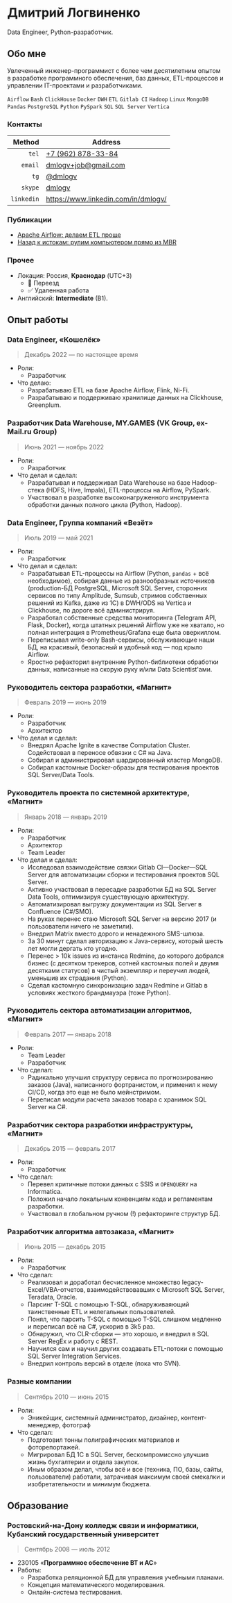 # Дмитрий Логвиненко

Data Engineer, Python-разработчик.

## Обо мне

Увлеченный инженер-программист с более чем десятилетним опытом в разработке программного обеспечения, баз данных, ETL-процессов и управлении IT-проектами и разработчиками.

`Airflow` `Bash` `ClickHouse` `Docker` `DWH` `ETL` `Gitlab CI` `Hadoop` `Linux` `MongoDB` `Pandas` `PostgreSQL` `Python` `PySpark` `SQL` `SQL Server` `Vertica` 


### Контакты

| Method | Address |
| -: | - |
| `tel` | [+7 (962) 878-33-84](tel:+79628783384) |
| `email` | [dmlogv+job@gmail.com](mailto:dmlogv+job@gmail.com) |
| `tg` | [@dmlogv](https://t.me/dmlogv) |
| `skype` | [dmlogv](skype:dmlogv?call) |
| `linkedin` | https://www.linkedin.com/in/dmlogv/ |


### Публикации

- [Apache Airflow: делаем ETL проще](https://habr.com/ru/post/512386/)
- [Назад к истокам: рулим компьютером прямо из MBR](https://habr.com/ru/post/490094/)


### Прочее

- Локация: Россия, **Краснодар** (UTC+3)
  - 🚫 Переезд
  - ✅ Удаленная работа
- Английский: **Intermediate** (B1).


## Опыт работы
### Data Engineer, «Кошелёк»

> Декабрь 2022 — по настоящее время

- Роли:
  - Разработчик
- Что делаю:
  - Разрабатываю ETL на базе Apache Airflow, Flink, Ni-Fi.
  - Разрабатываю и поддерживаю хранилище данных на Clickhouse, Greenplum.


### Разработчик Data Warehouse, MY.GAMES (VK Group, ex-Mail.ru Group)

> Июнь 2021 — ноябрь 2022

- Роли:
  - Разработчик
- Что делал и сделал:
  - Разрабатывал и поддерживал Data Warehouse на базе Hadoop-стека (HDFS, Hive, Impala), ETL-процессы на Airflow, PySpark.
  - Участвовал в разработке высоконагруженного инструмента обработки данных полного цикла (Python, Hadoop).


### Data Engineer, Группа компаний «Везёт»

> Июль 2019 — май 2021

- Роли:
  - Разработчик
- Что делал и сделал:
  - Разрабатывал ETL-процессы на Airflow (Python, `pandas` + всё необходимое), собирая данные из разнообразных источников (production-БД PostgreSQL, Microsoft SQL Server, сторонних сервисов по типу Amplitude, Sumsub, стримов собственных решений из Kafka, даже из 1С) в DWH/ODS на Vertica и Clickhouse, по дороге всё администрируя.
  - Разработал собственные средства мониторинга (Telegram API, Flask, Docker), когда штатных решений Airflow уже не хватало, но полная интеграция в Prometheus/Grafana еще была оверкиллом.
  - Переписывал write-only Bash-сервисы, обслуживающие наши БД, на красивый, безопасный и удобный код — под крыло Airflow.
  - Яростно рефакторил внутренние Python-библиотеки обработки данных, написанные на скорую руку и/или Data Scientist'ами.


### Руководитель сектора разработки, «Магнит»

> Февраль 2019 — июнь 2019

- Роли:
    - Разработчик
    - Архитектор
- Что делал и сделал:
    - Внедрял Apache Ignite в качестве Computation Cluster. Содействовал в переносе обвязки с C# на Java.
    - Собирал и администрировал шардированный кластер MongoDB.
    - Собирал кастомные Docker-образы для тестирования проектов SQL Server/Data Tools.


### Руководитель проекта по системной архитектуре, «Магнит»

> Январь 2018 — январь 2019

- Роли:
    - Разработчик
    - Архитектор
    - Team Leader
- Что делал и сделал:
    - Исследовал взаимодействие связки Gitlab CI—Docker—SQL Server для автоматизации сборки и тестирования проектов SQL Server.
    - Активно участвовал в пересадке разработки БД на SQL Server Data Tools, оптимизируя существующую архитектуру.
    - Автоматизировал выгрузку документации из SQL Server в Confluence (C#/SMO).
    - На руках перенес стаю Microsoft SQL Server на версию 2017 (и пользователи ничего не заметили).
    - Внедрил Matrix вместо дорого и ненадежного SMS-шлюза.
    - За 30 минут сделал авторизацию к Java-сервису, который шесть лет могли дергать кто угодно.
    - Перенес > 10k issues из инстанса Redmine, до которого добрался бизнес (с десятком трекеров, сотней кастомных полей и двумя десятками статусов) в чистый экземпляр и переучил людей, уменьшив их страдания (Python).
    - Сделал кастомную синхронизацию задач Redmine и Gitlab в условиях жесткого брандмауэра (тоже Python).


### Руководитель сектора автоматизации алгоритмов, «Магнит»

> Февраль 2017 — январь 2018

- Роли:
    - Team Leader
    - Разработчик 
- Что сделал:
    - Радикально улучшил структуру сервиса по прогнозированию заказов (Java), написанного фортранистом, и применил к нему CI/CD, когда это еще не было мейнстримом.
    - Переписал модули расчета заказов товара с хранимок SQL Server на C#.


### Разработчик сектора разработки инфраструктуры, «Магнит»

> Декабрь 2015 — февраль 2017

- Роли:
    - Разработчик
- Что сделал:
    - Перевел критичные потоки данных с SSIS и `OPENQUERY` на Informatica.
    - Положил начало локальным конвенциям кода и регламентам разработки.
    - Участвовал в глобальном ручном (!) рефакторинге структур БД.


### Разработчик алгоритма автозаказа, «Магнит»

> Июнь 2015 — декабрь 2015

- Роли:
    - Разработчик
- Что сделал:
    - Реализовал и доработал бесчисленное множество legacy-Excel/VBA-отчетов, взаимодействовавших с Microsoft SQL Server, Teradata, Oracle.
    - Парсинг T-SQL с помощью T-SQL, обнаруживаяющий таинственные ETL и нелегальных пользователей.
    - Понял, что парсить T-SQL с помощью T-SQL слишком медленно и переписал всё на C#, ускорив в 3k5 раз.
    - Обнаружил, что CLR-сборки — это хорошо, и внедрил в SQL Server RegEx и работу с REST.
    - Научился сам и научил других создавать ETL-потоки с помощью SQL Server Integration Services.
    - Внедрил контроль версий в отделе (пока что SVN).


### Разные компании

> Сентябрь 2010 — июнь 2015

- Роли:
    - Эникейщик, системный администратор, дизайнер, контент-менеджер, фотограф
- Что сделал:
    - Подготовил тонны полиграфических материалов и фоторепортажей.
    - Мигрировал БД 1С в SQL Server, бескомпромиссно улучшив жизнь бухгалтерии и отдела закупок.
    - Иным образом делал, чтобы всё и все (техника, ПО, базы, сайты, пользователи) работали, затрачивая максимум своей смекалки и изобретательности и минимум бюджета.


## Образование

### Ростовский-на-Дону колледж связи и информатики,<br>Кубанский государственный университет

> Сентябрь 2008 — июль 2012

- 230105 «**Программное обеспечение ВТ и АС**» 
- Работы:
    - Разработка реляционной БД для управления учебными планами.
    - Концепция математического моделирования.
    - Онлайн-система тестирования.
